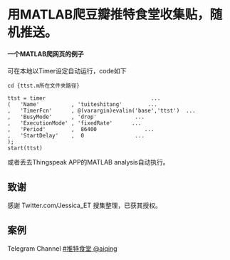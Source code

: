 # 用MATLAB爬豆瓣推特食堂收集贴，随机推送。
#### 一个MATLAB爬网页的例子

可在本地以Timer设定自动运行，code如下
```
cd {ttst.m所在文件夹路径}

ttst = timer                                 ...
(   'Name'          , 'tuiteshitang'        ...
,   'TimerFcn'      , @(varargin)evalin('base','ttst')  ...
,   'BusyMode'      , 'drop'            ...
,   'ExecutionMode' , 'fixedRate'      ...
,   'Period'        ,  86400               ...
,   'StartDelay'    ,  0                ...
);
start(ttst)
```

或者丢去Thingspeak APP的MATLAB analysis自动执行。

## 致谢

感谢 Twitter.com/Jessica_ET 搜集整理，已获其授权。

## 案例
Telegram Channel [#推特食堂 @aiqing](https://t.me/aiqing)
